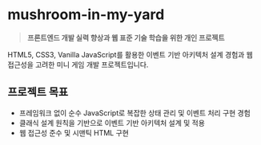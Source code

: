 # mushroom-in-my-yard

> **프론트엔드 개발 실력 향상과 웹 표준 기술 학습을 위한 개인 프로젝트**

HTML5, CSS3, Vanilla JavaScript를 활용한 이벤트 기반 아키텍처 설계 경험과 웹 접근성을 고려한 미니 게임 개발 프로젝트입니다.

## 프로젝트 목표

- 프레임워크 없이 순수 JavaScript로 복잡한 상태 관리 및 이벤트 처리 구현 경험
- 클래식 설계 원칙을 기반으로 이벤트 기반 아키텍처 설계 및 적용
- 웹 접근성 준수 및 시맨틱 HTML 구현
